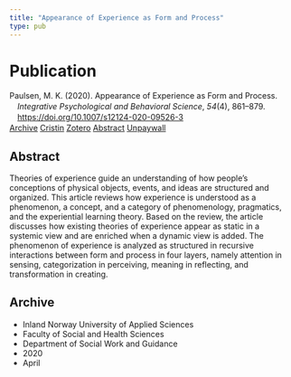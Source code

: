 ```yaml
---
title: "Appearance of Experience as Form and Process"
type: pub
---
```

<h1>Publication</h1>
<article id="csl-bib-container-UYPHTQUU" class="csl-bib-container">
  <div class="csl-bib-body" style="line-height: 1.35; padding-left: 1em; text-indent:-1em;">
  <div class="csl-entry">Paulsen, M. K. (2020). Appearance of Experience as Form and Process. <i>Integrative Psychological and Behavioral Science</i>, <i>54</i>(4), 861&#x2013;879. <a href="https://doi.org/10.1007/s12124-020-09526-3">https://doi.org/10.1007/s12124-020-09526-3</a></div>
</div>
  <div class="csl-bib-buttons">
    <a href="#taxonomy-article-UYPHTQUU" class="csl-bib-button">Archive</a>
    <a href="https://app.cristin.no/results/show.jsf?id=1808453" alt="Cristin URL" class="csl-bib-button">Cristin</a>
    <a href="http://zotero.org/groups/5022929/items/UYPHTQUU" alt="Zotero URL" class="csl-bib-button">Zotero</a>
    <a href="#abstract-article-UYPHTQUU" class="csl-bib-button">Abstract</a>
    <a href="https://link.springer.com/content/pdf/10.1007/s12124-020-09526-3.pdf" class="csl-bib-button">Unpaywall</a>
  </div>
  <div id="csl-bib-meta-container-UYPHTQUU"></div>
</article>
<div id="csl-bib-meta-UYPHTQUU" class="csl-bib-meta">
  <article id="abstract-article-UYPHTQUU" class="abstract-article">
    <h1>Abstract</h1>
    Theories of experience guide an understanding of how people’s conceptions of physical objects, events, and ideas are structured and organized. This article reviews how experience is understood as a phenomenon, a concept, and a category of phenomenology, pragmatics, and the experiential learning theory. Based on the review, the article discusses how existing theories of experience appear as static in a systemic view and are enriched when a dynamic view is added. The phenomenon of experience is analyzed as structured in recursive interactions between form and process in four layers, namely attention in sensing, categorization in perceiving, meaning in reflecting, and transformation in creating.
  </article>
  <article id="taxonomy-article-UYPHTQUU" class="taxonomy-article">
    <h1>Archive</h1>
    <ul>
      <li>Inland Norway University of Applied Sciences</li>
      <li>Faculty of Social and Health Sciences</li>
      <li>Department of Social Work and Guidance</li>
      <li>2020</li>
      <li>April</li>
    </ul>
  </article>
</div>
